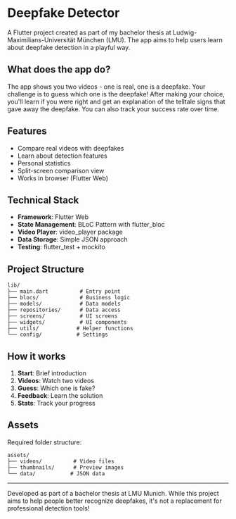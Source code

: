 # Deepfake Detector

A Flutter project created as part of my bachelor thesis at Ludwig-Maximilians-Universität München (LMU). The app aims to help users learn about deepfake detection in a playful way.

## What does the app do?

The app shows you two videos - one is real, one is a deepfake. Your challenge is to guess which one is the deepfake! After making your choice, you'll learn if you were right and get an explanation of the telltale signs that gave away the deepfake. You can also track your success rate over time.

## Features

- Compare real videos with deepfakes
- Learn about detection features
- Personal statistics 
- Split-screen comparison view
- Works in browser (Flutter Web)

## Technical Stack

- **Framework**: Flutter Web
- **State Management**: BLoC Pattern with flutter_bloc
- **Video Player**: video_player package
- **Data Storage**: Simple JSON approach
- **Testing**: flutter_test + mockito

## Project Structure

```
lib/
├── main.dart          # Entry point
├── blocs/             # Business logic 
├── models/            # Data models
├── repositories/      # Data access
├── screens/           # UI screens
├── widgets/           # UI components
├── utils/            # Helper functions
└── config/           # Settings
```

## How it works

1. **Start**: Brief introduction
2. **Videos**: Watch two videos
3. **Guess**: Which one is fake?
4. **Feedback**: Learn the solution
5. **Stats**: Track your progress


## Assets

Required folder structure:
```
assets/
├── videos/          # Video files
├── thumbnails/      # Preview images
└── data/           # JSON data
```

---

Developed as part of a bachelor thesis at LMU Munich. While this project aims to help people better recognize deepfakes, it's not a replacement for professional detection tools!
